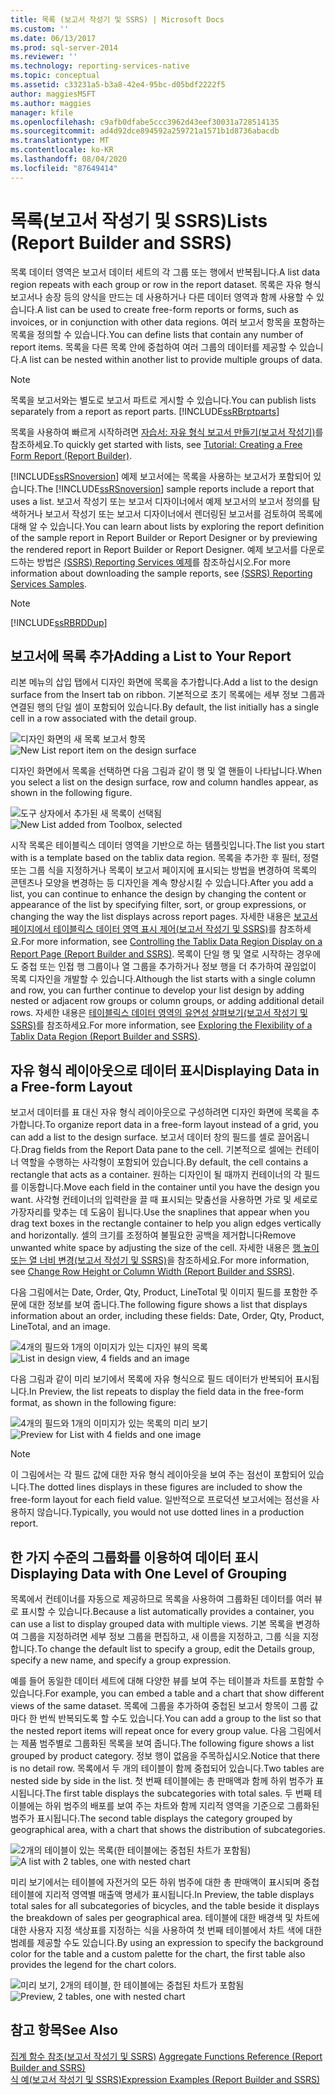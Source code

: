```yaml
---
title: 목록 (보고서 작성기 및 SSRS) | Microsoft Docs
ms.custom: ''
ms.date: 06/13/2017
ms.prod: sql-server-2014
ms.reviewer: ''
ms.technology: reporting-services-native
ms.topic: conceptual
ms.assetid: c33231a5-b3a8-42e4-95bc-d05bdf2222f5
author: maggiesMSFT
ms.author: maggies
manager: kfile
ms.openlocfilehash: c9afb0dfabe5ccc3962d43eef30031a728514135
ms.sourcegitcommit: ad4d92dce894592a259721a1571b1d8736abacdb
ms.translationtype: MT
ms.contentlocale: ko-KR
ms.lasthandoff: 08/04/2020
ms.locfileid: "87649414"
---
```

# <a name="lists-report-builder-and-ssrs"></a><span data-ttu-id="82a62-102">목록(보고서 작성기 및 SSRS)</span><span class="sxs-lookup"><span data-stu-id="82a62-102">Lists (Report Builder and SSRS)</span></span>
  <span data-ttu-id="82a62-103">목록 데이터 영역은 보고서 데이터 세트의 각 그룹 또는 행에서 반복됩니다.</span><span class="sxs-lookup"><span data-stu-id="82a62-103">A list data region repeats with each group or row in the report dataset.</span></span> <span data-ttu-id="82a62-104">목록은 자유 형식 보고서나 송장 등의 양식을 만드는 데 사용하거나 다른 데이터 영역과 함께 사용할 수 있습니다.</span><span class="sxs-lookup"><span data-stu-id="82a62-104">A list can be used to create free-form reports or forms, such as invoices, or in conjunction with other data regions.</span></span> <span data-ttu-id="82a62-105">여러 보고서 항목을 포함하는 목록을 정의할 수 있습니다.</span><span class="sxs-lookup"><span data-stu-id="82a62-105">You can define lists that contain any number of report items.</span></span> <span data-ttu-id="82a62-106">목록을 다른 목록 안에 중첩하여 여러 그룹의 데이터를 제공할 수 있습니다.</span><span class="sxs-lookup"><span data-stu-id="82a62-106">A list can be nested within another list to provide multiple groups of data.</span></span>  
  
> [!NOTE]  
>  <span data-ttu-id="82a62-107">목록을 보고서와는 별도로 보고서 파트로 게시할 수 있습니다.</span><span class="sxs-lookup"><span data-stu-id="82a62-107">You can publish lists separately from a report as report parts.</span></span> [!INCLUDE[ssRBrptparts](../../includes/ssrbrptparts-md.md)]  
  
 <span data-ttu-id="82a62-108">목록을 사용하여 빠르게 시작하려면 [자습서: 자유 형식 보고서 만들기&#40;보고서 작성기&#41;](../tutorial-creating-a-free-form-report-report-builder.md)를 참조하세요.</span><span class="sxs-lookup"><span data-stu-id="82a62-108">To quickly get started with lists, see [Tutorial: Creating a Free Form Report &#40;Report Builder&#41;](../tutorial-creating-a-free-form-report-report-builder.md).</span></span>  
  
 <span data-ttu-id="82a62-109">[!INCLUDE[ssRSnoversion](../../includes/ssrsnoversion-md.md)] 예제 보고서에는 목록을 사용하는 보고서가 포함되어 있습니다.</span><span class="sxs-lookup"><span data-stu-id="82a62-109">The [!INCLUDE[ssRSnoversion](../../includes/ssrsnoversion-md.md)] sample reports include a report that uses a list.</span></span> <span data-ttu-id="82a62-110">보고서 작성기 또는 보고서 디자이너에서 예제 보고서의 보고서 정의를 탐색하거나 보고서 작성기 또는 보고서 디자이너에서 렌더링된 보고서를 검토하여 목록에 대해 알 수 있습니다.</span><span class="sxs-lookup"><span data-stu-id="82a62-110">You can learn about lists by exploring the report definition of the sample report in Report Builder or Report Designer or by previewing the rendered report in Report Builder or Report Designer.</span></span> <span data-ttu-id="82a62-111">예제 보고서를 다운로드하는 방법은 [(SSRS) Reporting Services 예제](https://go.microsoft.com/fwlink/?LinkID=198283)를 참조하십시오.</span><span class="sxs-lookup"><span data-stu-id="82a62-111">For more information about downloading the sample reports, see [(SSRS) Reporting Services Samples](https://go.microsoft.com/fwlink/?LinkID=198283).</span></span>  
  
> [!NOTE]  
>  [!INCLUDE[ssRBRDDup](../../includes/ssrbrddup-md.md)]  
  
##  <a name="adding-a-list-to-your-report"></a><a name="AddingList"></a><span data-ttu-id="82a62-112">보고서에 목록 추가</span><span class="sxs-lookup"><span data-stu-id="82a62-112">Adding a List to Your Report</span></span>  
 <span data-ttu-id="82a62-113">리본 메뉴의 삽입 탭에서 디자인 화면에 목록을 추가합니다.</span><span class="sxs-lookup"><span data-stu-id="82a62-113">Add a list to the design surface from the Insert tab on ribbon.</span></span> <span data-ttu-id="82a62-114">기본적으로 초기 목록에는 세부 정보 그룹과 연결된 행의 단일 셀이 포함되어 있습니다.</span><span class="sxs-lookup"><span data-stu-id="82a62-114">By default, the list initially has a single cell in a row associated with the detail group.</span></span>  
  
 <span data-ttu-id="82a62-115">![디자인 화면의 새 목록 보고서 항목](../media/rs-listtemplatenew.gif "디자인 화면의 새 목록 보고서 항목")</span><span class="sxs-lookup"><span data-stu-id="82a62-115">![New List report item on the design surface](../media/rs-listtemplatenew.gif "New List report item on the design surface")</span></span>  
  
 <span data-ttu-id="82a62-116">디자인 화면에서 목록을 선택하면 다음 그림과 같이 행 및 열 핸들이 나타납니다.</span><span class="sxs-lookup"><span data-stu-id="82a62-116">When you select a list on the design surface, row and column handles appear, as shown in the following figure.</span></span>  
  
 <span data-ttu-id="82a62-117">![도구 상자에서 추가된 새 목록이 선택됨](../media/rs-listtemplatenewselected.gif "도구 상자에서 추가된 새 목록이 선택됨")</span><span class="sxs-lookup"><span data-stu-id="82a62-117">![New List added from Toolbox, selected](../media/rs-listtemplatenewselected.gif "New List added from Toolbox, selected")</span></span>  
  
 <span data-ttu-id="82a62-118">시작 목록은 테이블릭스 데이터 영역을 기반으로 하는 템플릿입니다.</span><span class="sxs-lookup"><span data-stu-id="82a62-118">The list you start with is a template based on the tablix data region.</span></span> <span data-ttu-id="82a62-119">목록을 추가한 후 필터, 정렬 또는 그룹 식을 지정하거나 목록이 보고서 페이지에 표시되는 방법을 변경하여 목록의 콘텐츠나 모양을 변경하는 등 디자인을 계속 향상시킬 수 있습니다.</span><span class="sxs-lookup"><span data-stu-id="82a62-119">After you add a list, you can continue to enhance the design by changing the content or appearance of the list by specifying filter, sort, or group expressions, or changing the way the list displays across report pages.</span></span> <span data-ttu-id="82a62-120">자세한 내용은 [보고서 페이지에서 테이블릭스 데이터 영역 표시 제어&#40;보고서 작성기 및 SSRS&#41;](controlling-the-tablix-data-region-display-on-a-report-page.md)를 참조하세요.</span><span class="sxs-lookup"><span data-stu-id="82a62-120">For more information, see [Controlling the Tablix Data Region Display on a Report Page &#40;Report Builder and SSRS&#41;](controlling-the-tablix-data-region-display-on-a-report-page.md).</span></span> <span data-ttu-id="82a62-121">목록이 단일 행 및 열로 시작하는 경우에도 중첩 또는 인접 행 그룹이나 열 그룹을 추가하거나 정보 행을 더 추가하여 끊임없이 목록 디자인을 개발할 수 있습니다.</span><span class="sxs-lookup"><span data-stu-id="82a62-121">Although the list starts with a single column and row, you can further continue to develop your list design by adding nested or adjacent row groups or column groups, or adding additional detail rows.</span></span> <span data-ttu-id="82a62-122">자세한 내용은 [테이블릭스 데이터 영역의 유연성 살펴보기&#40;보고서 작성기 및 SSRS&#41;](exploring-the-flexibility-of-a-tablix-data-region-report-builder-and-ssrs.md)를 참조하세요.</span><span class="sxs-lookup"><span data-stu-id="82a62-122">For more information, see [Exploring the Flexibility of a Tablix Data Region &#40;Report Builder and SSRS&#41;](exploring-the-flexibility-of-a-tablix-data-region-report-builder-and-ssrs.md).</span></span>  
  

  
##  <a name="displaying-data-in-a-free-form-layout"></a><a name="DisplayingLayout"></a> <span data-ttu-id="82a62-123">자유 형식 레이아웃으로 데이터 표시</span><span class="sxs-lookup"><span data-stu-id="82a62-123">Displaying Data in a Free-form Layout</span></span>  
 <span data-ttu-id="82a62-124">보고서 데이터를 표 대신 자유 형식 레이아웃으로 구성하려면 디자인 화면에 목록을 추가합니다.</span><span class="sxs-lookup"><span data-stu-id="82a62-124">To organize report data in a free-form layout instead of a grid, you can add a list to the design surface.</span></span> <span data-ttu-id="82a62-125">보고서 데이터 창의 필드를 셀로 끌어옵니다.</span><span class="sxs-lookup"><span data-stu-id="82a62-125">Drag fields from the Report Data pane to the cell.</span></span> <span data-ttu-id="82a62-126">기본적으로 셀에는 컨테이너 역할을 수행하는 사각형이 포함되어 있습니다.</span><span class="sxs-lookup"><span data-stu-id="82a62-126">By default, the cell contains a rectangle that acts as a container.</span></span> <span data-ttu-id="82a62-127">원하는 디자인이 될 때까지 컨테이너의 각 필드를 이동합니다.</span><span class="sxs-lookup"><span data-stu-id="82a62-127">Move each field in the container until you have the design you want.</span></span> <span data-ttu-id="82a62-128">사각형 컨테이너의 입력란을 끌 때 표시되는 맞춤선을 사용하면 가로 및 세로로 가장자리를 맞추는 데 도움이 됩니다.</span><span class="sxs-lookup"><span data-stu-id="82a62-128">Use the snaplines that appear when you drag text boxes in the rectangle container to help you align edges vertically and horizontally.</span></span> <span data-ttu-id="82a62-129">셀의 크기를 조정하여 불필요한 공백을 제거합니다</span><span class="sxs-lookup"><span data-stu-id="82a62-129">Remove unwanted white space by adjusting the size of the cell.</span></span> <span data-ttu-id="82a62-130">자세한 내용은 [행 높이 또는 열 너비 변경&#40;보고서 작성기 및 SSRS&#41;](change-row-height-or-column-width-report-builder-and-ssrs.md)을 참조하세요.</span><span class="sxs-lookup"><span data-stu-id="82a62-130">For more information, see [Change Row Height or Column Width &#40;Report Builder and SSRS&#41;](change-row-height-or-column-width-report-builder-and-ssrs.md).</span></span>  
  
 <span data-ttu-id="82a62-131">다음 그림에서는 Date, Order, Qty, Product, LineTotal 및 이미지 필드를 포함한 주문에 대한 정보를 보여 줍니다.</span><span class="sxs-lookup"><span data-stu-id="82a62-131">The following figure shows a list that displays information about an order, including these fields: Date, Order, Qty, Product, LineTotal, and an image.</span></span>  
  
 <span data-ttu-id="82a62-132">![4개의 필드와 1개의 이미지가 있는 디자인 뷰의 목록](../media/rs-basiclistformdesign.gif "4개의 필드와 1개의 이미지가 있는 디자인 뷰의 목록")</span><span class="sxs-lookup"><span data-stu-id="82a62-132">![List in design view, 4 fields and an image](../media/rs-basiclistformdesign.gif "List in design view, 4 fields and an image")</span></span>  
  
 <span data-ttu-id="82a62-133">다음 그림과 같이 미리 보기에서 목록에 자유 형식으로 필드 데이터가 반복되어 표시됩니다.</span><span class="sxs-lookup"><span data-stu-id="82a62-133">In Preview, the list repeats to display the field data in the free-form format, as shown in the following figure:</span></span>  
  
 <span data-ttu-id="82a62-134">![4개의 필드와 1개의 이미지가 있는 목록의 미리 보기](../media/rs-basiclistformpreview.gif "4개의 필드와 1개의 이미지가 있는 목록의 미리 보기")</span><span class="sxs-lookup"><span data-stu-id="82a62-134">![Preview for List with 4 fields and one image](../media/rs-basiclistformpreview.gif "Preview for List with 4 fields and one image")</span></span>  
  
> [!NOTE]  
>  <span data-ttu-id="82a62-135">이 그림에서는 각 필드 값에 대한 자유 형식 레이아웃을 보여 주는 점선이 포함되어 있습니다.</span><span class="sxs-lookup"><span data-stu-id="82a62-135">The dotted lines displays in these figures are included to show the free-form layout for each field value.</span></span> <span data-ttu-id="82a62-136">일반적으로 프로덕션 보고서에는 점선을 사용하지 않습니다.</span><span class="sxs-lookup"><span data-stu-id="82a62-136">Typically, you would not use dotted lines in a production report.</span></span>  
  

  
##  <a name="displaying-data-with-one-level-of-grouping"></a><a name="DisplayingGrouping"></a> <span data-ttu-id="82a62-137">한 가지 수준의 그룹화를 이용하여 데이터 표시</span><span class="sxs-lookup"><span data-stu-id="82a62-137">Displaying Data with One Level of Grouping</span></span>  
 <span data-ttu-id="82a62-138">목록에서 컨테이너를 자동으로 제공하므로 목록을 사용하여 그룹화된 데이터를 여러 뷰로 표시할 수 있습니다.</span><span class="sxs-lookup"><span data-stu-id="82a62-138">Because a list automatically provides a container, you can use a list to display grouped data with multiple views.</span></span> <span data-ttu-id="82a62-139">기본 목록을 변경하여 그룹을 지정하려면 세부 정보 그룹을 편집하고, 새 이름을 지정하고, 그룹 식을 지정합니다.</span><span class="sxs-lookup"><span data-stu-id="82a62-139">To change the default list to specify a group, edit the Details group, specify a new name, and specify a group expression.</span></span>  
  
 <span data-ttu-id="82a62-140">예를 들어 동일한 데이터 세트에 대해 다양한 뷰를 보여 주는 테이블과 차트를 포함할 수 있습니다.</span><span class="sxs-lookup"><span data-stu-id="82a62-140">For example, you can embed a table and a chart that show different views of the same dataset.</span></span> <span data-ttu-id="82a62-141">목록에 그룹을 추가하여 중첩된 보고서 항목이 그룹 값마다 한 번씩 반복되도록 할 수도 있습니다.</span><span class="sxs-lookup"><span data-stu-id="82a62-141">You can add a group to the list so that the nested report items will repeat once for every group value.</span></span> <span data-ttu-id="82a62-142">다음 그림에서는 제품 범주별로 그룹화된 목록을 보여 줍니다.</span><span class="sxs-lookup"><span data-stu-id="82a62-142">The following figure shows a list grouped by product category.</span></span> <span data-ttu-id="82a62-143">정보 행이 없음을 주목하십시오.</span><span class="sxs-lookup"><span data-stu-id="82a62-143">Notice that there is no detail row.</span></span> <span data-ttu-id="82a62-144">목록에서 두 개의 테이블이 함께 중첩되어 있습니다.</span><span class="sxs-lookup"><span data-stu-id="82a62-144">Two tables are nested side by side in the list.</span></span> <span data-ttu-id="82a62-145">첫 번째 테이블에는 총 판매액과 함께 하위 범주가 표시됩니다.</span><span class="sxs-lookup"><span data-stu-id="82a62-145">The first table displays the subcategories with total sales.</span></span> <span data-ttu-id="82a62-146">두 번째 테이블에는 하위 범주의 배포를 보여 주는 차트와 함께 지리적 영역을 기준으로 그룹화된 범주가 표시됩니다.</span><span class="sxs-lookup"><span data-stu-id="82a62-146">The second table displays the category grouped by geographical area, with a chart that shows the distribution of subcategories.</span></span>  
  
 <span data-ttu-id="82a62-147">![2개의 테이블이 있는 목록(한 테이블에는 중첩된 차트가 포함됨)](../media/rs-basiclistgroupdesign.gif "2개의 테이블이 있는 목록(한 테이블에는 중첩된 차트가 포함됨)")</span><span class="sxs-lookup"><span data-stu-id="82a62-147">![A list with 2 tables, one with nested chart](../media/rs-basiclistgroupdesign.gif "A list with 2 tables, one with nested chart")</span></span>  
  
 <span data-ttu-id="82a62-148">미리 보기에서는 테이블에 자전거의 모든 하위 범주에 대한 총 판매액이 표시되며 중첩 테이블에 지리적 영역별 매출액 명세가 표시됩니다.</span><span class="sxs-lookup"><span data-stu-id="82a62-148">In Preview, the table displays total sales for all subcategories of bicycles, and the table beside it displays the breakdown of sales per geographical area.</span></span> <span data-ttu-id="82a62-149">테이블에 대한 배경색 및 차트에 대한 사용자 지정 색상표를 지정하는 식을 사용하여 첫 번째 테이블에서 차트 색에 대한 범례를 제공할 수도 있습니다.</span><span class="sxs-lookup"><span data-stu-id="82a62-149">By using an expression to specify the background color for the table and a custom palette for the chart, the first table also provides the legend for the chart colors.</span></span>  
  
 <span data-ttu-id="82a62-150">![미리 보기, 2개의 테이블, 한 테이블에는 중첩된 차트가 포함됨](../media/rs-basiclistgrouppreview.gif "미리 보기, 2개의 테이블, 한 테이블에는 중첩된 차트가 포함됨")</span><span class="sxs-lookup"><span data-stu-id="82a62-150">![Preview, 2 tables, one with nested chart](../media/rs-basiclistgrouppreview.gif "Preview, 2 tables, one with nested chart")</span></span>  
  

  
## <a name="see-also"></a><span data-ttu-id="82a62-151">참고 항목</span><span class="sxs-lookup"><span data-stu-id="82a62-151">See Also</span></span>  
 <span data-ttu-id="82a62-152">[집계 함수 참조&#40;보고서 작성기 및 SSRS&#41;](report-builder-functions-aggregate-functions-reference.md) </span><span class="sxs-lookup"><span data-stu-id="82a62-152">[Aggregate Functions Reference &#40;Report Builder and SSRS&#41;](report-builder-functions-aggregate-functions-reference.md) </span></span>  
 [<span data-ttu-id="82a62-153">식 예&#40;보고서 작성기 및 SSRS&#41;</span><span class="sxs-lookup"><span data-stu-id="82a62-153">Expression Examples &#40;Report Builder and SSRS&#41;</span></span>](expression-examples-report-builder-and-ssrs.md)  
  
  
